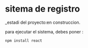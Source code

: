 <h1>sitema de registro</h1>

_estadi del proyecto:en construccion.

para ejecutar el sistema, debes poner :

```npm install react```
